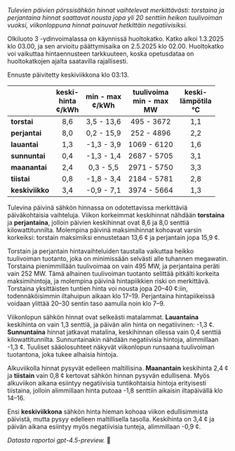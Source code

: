 *Tulevien päivien pörssisähkön hinnat vaihtelevat merkittävästi: torstaina ja perjantaina hinnat saattavat nousta jopa yli 20 senttiin heikon tuulivoiman vuoksi, viikonloppuna hinnat painuvat hetkittäin negatiivisiksi.*

Olkiluoto 3 -ydinvoimalassa on käynnissä huoltokatko. Katko alkoi 1.3.2025 klo 03.00, ja sen arvioitu päättymisaika on 2.5.2025 klo 02.00. Huoltokatko voi vaikuttaa hintaennusteen tarkkuuteen, koska opetusdataa on huoltokatkojen ajalta saatavilla rajallisesti.

Ennuste päivitetty keskiviikkona klo 03:13.

|          | keski-<br>hinta<br>¢/kWh | min - max<br>¢/kWh | tuulivoima<br>min - max<br>MW | keski-<br>lämpötila<br>°C |
|:-------------|:----------------:|:----------------:|:-------------:|:-------------:|
| **torstai**    |       8,6        |     3,5 - 13,6     |      495 - 3672      |         1,1         |
| **perjantai**  |       8,0        |     0,2 - 15,9     |      252 - 4896      |         2,2         |
| **lauantai**   |       1,3        |    -1,3 - 3,9      |     1069 - 6120      |         1,6         |
| **sunnuntai**  |       0,4        |    -1,3 - 1,4      |     2687 - 5705      |         3,1         |
| **maanantai**  |       2,4        |     0,3 - 5,5      |     2971 - 5750      |         3,3         |
| **tiistai**    |       0,8        |    -1,8 - 3,4      |     2184 - 5781      |         2,8         |
| **keskiviikko**|       3,4        |    -0,9 - 7,1      |     3974 - 5664      |         1,3         |

Tulevina päivinä sähkön hinnassa on odotettavissa merkittäviä päiväkohtaisia vaihteluja. Viikon korkeimmat keskihinnat nähdään **torstaina** ja **perjantaina**, jolloin päivien keskihinnat ovat 8,6 ja 8,0 senttiä kilowattitunnilta. Molempina päivinä maksimihinnat kohoavat varsin korkeiksi: torstain maksimiksi ennustetaan 13,6 ¢ ja perjantain jopa 15,9 ¢.

Torstain ja perjantain hintavaihteluiden taustalla vaikuttaa heikko tuulivoiman tuotanto, joka on minimissään selvästi alle tuhannen megawatin. Torstaina pienimmillään tuulivoimaa on vain 495 MW, ja perjantaina peräti vain 252 MW. Tämä alhainen tuulivoiman tuotanto selittää pitkälti korkeita maksimihintoja, ja molempina päivinä hintapiikkien riski on merkittävä. Torstaina yksittäisten tuntien hinta voi nousta jopa 20–40 ¢:iin, todennäköisimmin iltahuipun aikaan klo 17–19. Perjantaina hintapiikeissä voidaan ylittää 20–30 sentin taso aamulla noin klo 7–9.

Viikonlopun sähkön hinnat ovat selkeästi matalammat. **Lauantaina** keskihinta on vain 1,3 senttiä, ja päivän alin hinta on negatiivinen: -1,3 ¢. **Sunnuntaina** hinnat jatkavat matalina, keskihinnan ollessa vain 0,4 senttiä kilowattitunnilta. Sunnuntainakin nähdään negatiivisia hintoja, alimmillaan -1,3 ¢. Tuuliset sääolosuhteet näkyvät viikonlopun runsaana tuulivoiman tuotantona, joka tukee alhaisia hintoja.

Alkuviikolla hinnat pysyvät edelleen maltillisina. **Maanantain** keskihinta 2,4 ¢ ja **tiistain** vain 0,8 ¢ kertovat sähkön hinnan pysyvän edullisena. Myös alkuviikon aikana esiintyy negatiivisia tuntikohtaisia hintoja erityisesti tiistaina, jolloin alimmillaan hinta putoaa -1,8 senttiin aikaisin iltapäivällä klo 14–16.

Ensi **keskiviikkona** sähkön hinta hieman kohoaa viikon edullisimmista päivistä, mutta pysyy edelleen maltillisella tasolla. Keskihinta on 3,4 ¢ ja päivän aikana esiintyy myös negatiivisia tunteja, alimmillaan -0,9 ¢.

*Datasta raportoi gpt-4.5-preview.* 🔋
